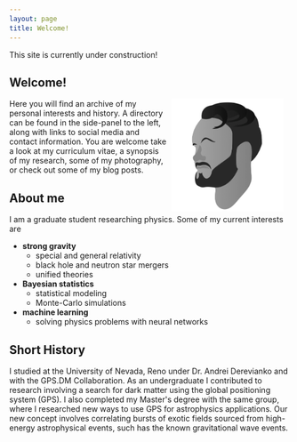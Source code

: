 ```yaml
---
layout: page
title: Welcome!
---
```


<p class="message warning">This site is currently under construction!</p>

## Welcome!

<p class="drop-shadow"><img src="/icons/my_face/01ConnerFaceBWTransS.png" style="padding:0 10px;width:40%;float: right"/></p>

Here you will find an archive of my personal interests and history. A directory can be found in the side-panel to the left, along with links to social media and contact information. You are welcome take a look at my curriculum vitae, a synopsis of my research, some of my photography, or check out some of my blog posts.


## About me

I am a graduate student researching physics. Some of my current interests are

* **strong gravity**
  * special and general relativity
  * black hole and neutron star mergers
  * unified theories
* **Bayesian statistics**
  * statistical modeling
  * Monte-Carlo simulations
* **machine learning**
  * solving physics problems with neural networks


## Short History

I studied at the University of Nevada, Reno under Dr. Andrei Derevianko and with the GPS.DM Collaboration. As an undergraduate I contributed to research involving a search for dark matter using the global positioning system (GPS). I also completed my Master's degree with the same group, where I researched new ways to use GPS for astrophysics applications. Our new concept involves correlating bursts of exotic fields sourced from high-energy astrophysical events, such has the known gravitational wave events.
